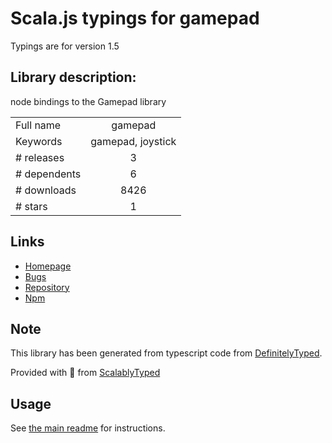 
# Scala.js typings for gamepad

Typings are for version 1.5

## Library description:
node bindings to the Gamepad library

|                    |                 |
| ------------------ | :-------------: |
| Full name          | gamepad |
| Keywords           | gamepad, joystick |
| # releases         | 3 |
| # dependents       | 6 |
| # downloads        | 8426 |
| # stars            | 1 |

## Links
- [Homepage](https://github.com/creationix/node-gamepad)
- [Bugs](https://github.com/creationix/node-gamepad/issues)
- [Repository](https://github.com/creationix/node-gamepad)
- [Npm](https://www.npmjs.com/package/gamepad)
    


## Note
This library has been generated from typescript code from [DefinitelyTyped](https://definitelytyped.org).

Provided with :purple_heart: from [ScalablyTyped](https://github.com/oyvindberg/ScalablyTyped)

## Usage
See [the main readme](../../readme.md) for instructions.


